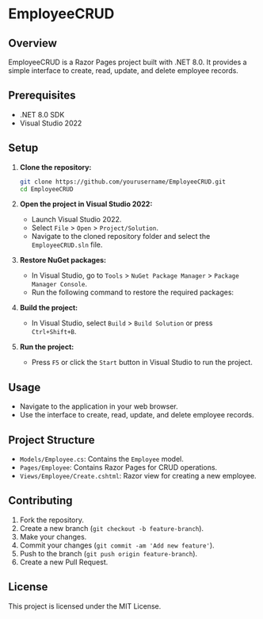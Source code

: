 # EmployeeCRUD

## Overview

EmployeeCRUD is a Razor Pages project built with .NET 8.0. It provides a simple interface to create, read, update, and delete employee records.

## Prerequisites

- .NET 8.0 SDK
- Visual Studio 2022

## Setup

1. **Clone the repository:**
    ```bash
    git clone https://github.com/yourusername/EmployeeCRUD.git
    cd EmployeeCRUD


2. **Open the project in Visual Studio 2022:**

    - Launch Visual Studio 2022.
    - Select `File` > `Open` > `Project/Solution`.
    - Navigate to the cloned repository folder and select the `EmployeeCRUD.sln` file.

3. **Restore NuGet packages:**

    - In Visual Studio, go to `Tools` > `NuGet Package Manager` > `Package Manager Console`.
    - Run the following command to restore the required packages:


4. **Build the project:**

    - In Visual Studio, select `Build` > `Build Solution` or press `Ctrl+Shift+B`.

5. **Run the project:**

    - Press `F5` or click the `Start` button in Visual Studio to run the project.

## Usage

- Navigate to the application in your web browser.
- Use the interface to create, read, update, and delete employee records.

## Project Structure

- `Models/Employee.cs`: Contains the `Employee` model.
- `Pages/Employee`: Contains Razor Pages for CRUD operations.
- `Views/Employee/Create.cshtml`: Razor view for creating a new employee.

## Contributing

1. Fork the repository.
2. Create a new branch (`git checkout -b feature-branch`).
3. Make your changes.
4. Commit your changes (`git commit -am 'Add new feature'`).
5. Push to the branch (`git push origin feature-branch`).
6. Create a new Pull Request.

## License

This project is licensed under the MIT License.


    
